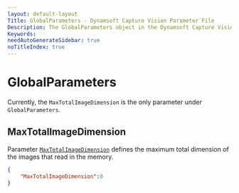 ```yaml
---
layout: default-layout
Title: GlobalParameters - Dynamsoft Capture Vision Parameter File
Description: The GlobalParameters object in the Dynamsoft Capture Vision Parameter File is XXX.
Keywords:
needAutoGenerateSidebar: true
noTitleIndex: true
---
```


# GlobalParameters

Currently, the `MaxTotalImageDimension` is the only parameter under `GlobalParameters`.

## MaxTotalImageDimension

Parameter [`MaxTotalImageDimension`](../../reference/global-parameter/max-total-image-dimension.md) defines the maximum total dimension of the images that read in the memory.

```json
{
    "MaxTotalImageDimension":0
}
```
